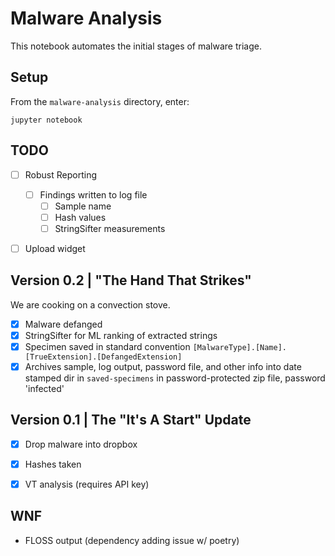 # Malware Analysis
This notebook automates the initial stages of malware triage.

## Setup
From the `malware-analysis` directory, enter:
```
jupyter notebook
```

## TODO
- [ ] Robust Reporting
  - [ ] Findings written to log file
    - [ ] Sample name
    - [ ] Hash values
    - [ ] StringSifter measurements 
- [ ] Upload widget


## Version 0.2 | "The Hand That Strikes"
We are cooking on a convection stove.

- [x] Malware defanged
- [x] StringSifter for ML ranking of extracted strings
- [x] Specimen saved in standard convention `[MalwareType].[Name].[TrueExtension].[DefangedExtension]`
- [x] Archives sample, log output, password file, and other info into date stamped dir in `saved-specimens` in password-protected zip file, password 'infected'

## Version 0.1 | The "It's A Start" Update
- [x] Drop malware into dropbox
- [x] Hashes taken 
- [x] VT analysis (requires API key)


## WNF
- FLOSS output (dependency adding issue w/ poetry)
